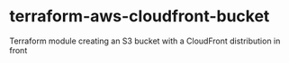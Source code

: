 # terraform-aws-cloudfront-bucket
Terraform module creating an S3 bucket with a CloudFront distribution in front
